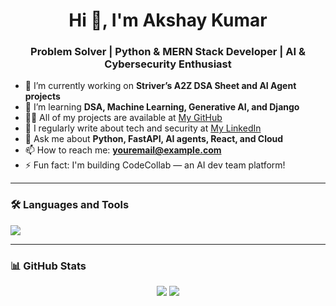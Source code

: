 <h1 align="center">Hi 👋, I'm Akshay Kumar</h1>
<h3 align="center">Problem Solver | Python & MERN Stack Developer | AI & Cybersecurity Enthusiast</h3>

- 🔭 I’m currently working on **Striver’s A2Z DSA Sheet and AI Agent projects**
- 🌱 I’m learning **DSA, Machine Learning, Generative AI, and Django**
- 👨‍💻 All of my projects are available at [My GitHub](https://github.com/akshaykumar)
- 📝 I regularly write about tech and security at [My LinkedIn](https://linkedin.com/in/your-profile)
- 💬 Ask me about **Python, FastAPI, AI agents, React, and Cloud**
- 📫 How to reach me: **youremail@example.com**
- ⚡ Fun fact: I'm building CodeCollab — an AI dev team platform!

---

### 🛠️ Languages and Tools
<p>
  <img src="https://skillicons.dev/icons?i=python,fastapi,react,tailwind,docker,git,github,vscode,linux" />
</p>

---

### 📊 GitHub Stats
<p align="center">
  <img src="https://github-readme-stats.vercel.app/api?username=akshaykumar&show_icons=true&theme=radical" />
  <img src="https://github-readme-streak-stats.herokuapp.com/?user=akshaykumar&theme=radical" />
</p>
